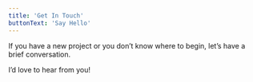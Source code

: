 ```yaml
---
title: 'Get In Touch'
buttonText: 'Say Hello'
---
```


If you have a new project or you don’t know where to begin, let’s have a brief conversation.

I’d love to hear from you!
